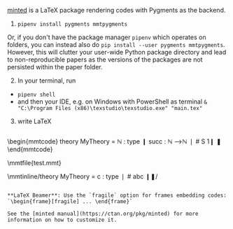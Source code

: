 [minted](https://ctan.org/pkg/minted) is a LaTeX package rendering codes with Pygments as the backend.

1. `pipenv install pygments mmtpygments`

  Or, if you don't have the package manager `pipenv` which operates on folders, you can instead also do `pip install --user pygments mmtpygments`.
	However, this will clutter your user-wide Python package directory and lead to non-reproducible papers as the versions of the packages are not persisted within the paper folder.

2. In your terminal, run
  - `pipenv shell`
  - and then your IDE, e.g. on Windows with PowerShell as terminal `& "C:\Program Files (x86)\texstudio\texstudio.exe" "main.tex"`


3. write LaTeX

   ```tex
\begin{mmtcode}
theory MyTheory =
	ℕ : type ❙
	succ : ℕ ⟶ℕ ❘ # S 1❙
❚
\end{mmtcode}


\mmtfile{test.mmt}

\mmtinline/theory MyTheory = c : type ❘ # abc ❙❚/
```

**LaTeX Beamer**: Use the `fragile` option for frames embedding codes: `\begin{frame}[fragile] ... \end{frame}`

See the [minted manual](https://ctan.org/pkg/minted) for more information on how to customize it.